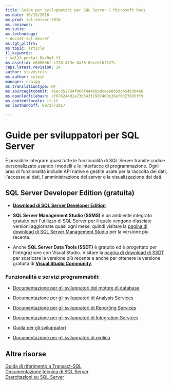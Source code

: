 ```yaml
---
title: Guide per sviluppatori per SQL Server | Microsoft Docs
ms.date: 10/19/2016
ms.prod: sql-server-2016
ms.reviewer: 
ms.suite: 
ms.technology:
- docset-sql-devref
ms.tgt_pltfrm: 
ms.topic: article
f1_keywords:
- sql13.portal.DevRef.f1
ms.assetid: e60866bf-c726-479e-8a38-6bced16f527c
caps.latest.revision: 24
author: stevestein
ms.author: sstein
manager: craigg
ms.translationtype: HT
ms.sourcegitcommit: 96ec352784f060f444b8adcae6005dd454b3b460
ms.openlocfilehash: cf076244d1a73b543f1907400c26ef0c27695ff9
ms.contentlocale: it-it
ms.lasthandoff: 09/27/2017

---
```

# <a name="developer-guides-for-sql-server"></a>Guide per sviluppatori per SQL Server
  È possibile integrare quasi tutte le funzionalità di SQL Server tramite codice personalizzato usando i modelli e le interfacce di programmazione. Ogni area di funzionalità include API native e gestite usate per la raccolta dei dati, l'accesso ai dati, l'amministrazione del server o la visualizzazione dei dati.  
  
## <a name="sql-server-developer-edition-free"></a>SQL Server Developer Edition (gratuita)

- [**Download di SQL Server Developer Edition**](https://my.visualstudio.com/Downloads?q=SQL%20Server%20Developer)

- **SQL Server Management Studio (SSMS)** è un ambiente integrato gratuito per l'utilizzo di SQL Server per il quale vengono rilasciate versioni aggiornate quasi ogni mese, quindi visitare la [pagina di download di SQL Server Management Studio](../ssms/download-sql-server-management-studio-ssms.md) per la versione più recente.

- Anche **SQL Server Data Tools (SSDT)** è gratuito ed è progettato per l'integrazione con Visual Studio. Visitare la [pagina di download di SSDT](../ssdt/download-sql-server-data-tools-ssdt.md) per scaricare la versione più recente e anche per ottenere la versione gratuita di **[Visual Studio Community](https://www.visualstudio.com/products/visual-studio-community-vs.aspx)**.

  
### <a name="programmable-features-and-services"></a>Funzionalità e servizi programmabili: 
 - [Documentazione per gli sviluppatori del motore di database](../relational-databases/database-engine-developer-documentation.md)  
  
 - [Documentazione per gli sviluppatori di Analysis Services](../analysis-services/analysis-services-developer-documentation.md)  
  
 - [Documentazione per gli sviluppatori di Reporting Services](../reporting-services/reporting-services-developer-documentation.md)  
  
 - [Documentazione per gli sviluppatori di Integration Services](../integration-services/integration-services-developer-documentation.md)  
  
 - [Guida per gli sviluppatori](../master-data-services/develop/master-data-services-developer-documentation.md)  
  
 - [Documentazione per gli sviluppatori di replica](../relational-databases/replication/concepts/replication-developer-documentation.md)  
  
## <a name="more-resources"></a>Altre risorse 

 [Guida di riferimento a Transact-SQL](../t-sql/language-reference.md)   
 [Documentazione tecnica di SQL Server](../sql-server/sql-server-technical-documentation.md)   
 [Esercitazioni su SQL Server](../sql-server/tutorials-for-sql-server-2016.md)  
  

